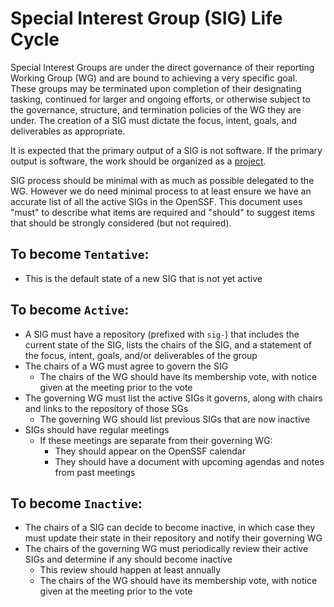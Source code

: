 # Special Interest Group (SIG) Life Cycle

Special Interest Groups are under the direct governance of their reporting Working Group (WG) and are bound to achieving a very specific goal. These groups may be terminated upon completion of their designating tasking, continued for larger and ongoing efforts, or otherwise subject to the governance, structure, and termination policies of the WG they are under. The creation of a SIG must dictate the focus, intent, goals, and deliverables as appropriate.

It is expected that the primary output of a SIG is not software. If the primary output is software, the work should be organized as a [project](./project-lifecycle.md).

SIG process should be minimal with as much as possible delegated to the WG. However we do need minimal process to at least ensure we have an accurate list of all the active SIGs in the OpenSSF. This document uses "must" to describe what items are required and "should" to suggest items that should be strongly considered (but not required).

## To become `Tentative`:

* This is the default state of a new SIG that is not yet active

## To become `Active`:

* A SIG must have a repository (prefixed with `sig-`) that includes the current state of the SIG, lists the chairs of the SIG, and a statement of the focus, intent, goals, and/or deliverables of the group
* The chairs of a WG must agree to govern the SIG
  * The chairs of the WG should have its membership vote, with notice given at the meeting prior to the vote
* The governing WG must list the active SIGs it governs, along with chairs and links to the repository of those SGs
  * The governing WG should list previous SIGs that are now inactive
* SIGs should have regular meetings
  * If these meetings are separate from their governing WG:
    * They should appear on the OpenSSF calendar
    * They should have a document with upcoming agendas and notes from past meetings

## To become `Inactive`:

* The chairs of a SIG can decide to become inactive, in which case they must update their state in their repository and notify their governing WG
* The chairs of the governing WG must periodically review their active SIGs and determine if any should become inactive
  * This review should happen at least annually
  * The chairs of the WG should have its membership vote, with notice given at the meeting prior to the vote
